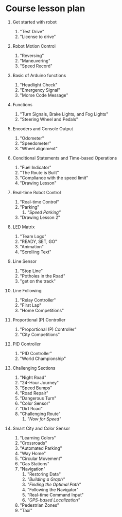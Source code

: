 # Course lesson plan


1. Get started with robot
	1. "Test Drive"
	2. "License to drive"


2. Robot Motion Control
	1. "Reversing"
	2. "Maneuvering"
	3. "Speed Record"


3. Basic of Arduino functions
	1. "Headlight Check"
	2. "Emergency Signal"
	3. "Morse Code Message"


4. Functions
	1. "Turn Signals, Brake Lights, and Fog Lights"
	2. "Steering Wheel and Pedals"


5. Encoders and Console Output
	1. "Odometer"
	2. "Speedometer"
	3. "Wheel alignment"


6. Conditional Statements and Time-based Operations
	1. "Fuel Indicator"
	2. "The Route is Built"
	3. "Compliance with the speed limit"
	4. "Drawing Lesson"


7. Real-time Robot Control
	1. "Real-time Control"
	2. "Parking"
		1. *"Speed Parking"*
	3. "Drawing Lesson 2"


8. LED Matrix
	1. "Team Logo"
	2. "READY, SET, GO"
	3. "Animation"
	4. "Scrolling Text"


9. Line Sensor
	1. "Stop Line"
	2. "Potholes in the Road"
	3. "get on the track"


10. Line Following
	1. "Relay Controller"
	2. "First Lap"
	3. "Home Competitions"


11. Proportional (P) Controller
	1. "Proportional (P) Controller"
	2. "City Competitions"


12. PID Controller
	1. "PID Controller"
	2. "World Championship"


13. Challenging Sections
	1. "Night Road"
	2. "24-Hour Journey"
	3. "Speed Bumps"
	4. "Road Repair"
	5. "Dangerous Turn"
	6. "Color Sensor"
	7. "Dirt Road"
	8. "Challenging Route"
		1. *"Now for Speed"*


14. Smart City and Color Sensor
	1. "Learning Colors"
	2. "Crossroads"
	3. "Automated Parking"
	4. "Way Home"
	5. "Circular Movement"
	6. "Gas Stations"
	7. "Navigation"
		1. "Restoring Data"
		2. *"Building a Graph"*
		3. *"Finding the Optimal Path"*
		4. "Following the Navigator"
		5. "Real-time Command Input"
		6. *"GPS-based Localization"*
	8. "Pedestrian Zones"
	9. "Taxi"
